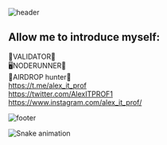 ![header](https://capsule-render.vercel.app/api?color=gradient&custom&text=Hello%World!&animation=blinking)

<h2>Allow me to introduce myself:</h2>

🧰VALIDATOR🦉<br>
🖥️NODERUNNER🐛<br>
🍻AIRDROP hunter🐗<br>
https://t.me/alex_it_prof<br>
https://twitter.com/AlexITPROF1<br>
https://www.instagram.com/alex_it_prof/<br>

![footer](https://capsule-render.vercel.app/api?section=footer&color=gradient&custom)

![Snake animation]( https://github.com/thepiyushmalhotra/thepiyushmalhotra/blob/output/github-contribution-grid-snake.svg )


